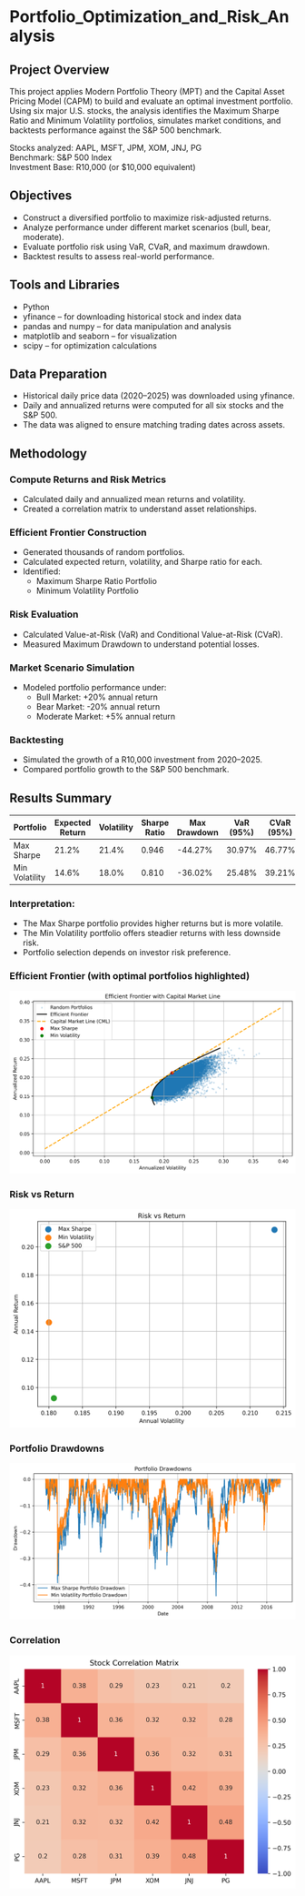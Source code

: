 # Portfolio_Optimization_and_Risk_Analysis

## Project Overview
This project applies Modern Portfolio Theory (MPT) and the Capital Asset Pricing Model (CAPM) to build and evaluate an optimal investment portfolio.
Using six major U.S. stocks, the analysis identifies the Maximum Sharpe Ratio and Minimum Volatility portfolios, simulates market conditions, and backtests performance against the S&P 500 benchmark.

Stocks analyzed: AAPL, MSFT, JPM, XOM, JNJ, PG<br>
Benchmark: S&P 500 Index<br>
Investment Base: R10,000 (or $10,000 equivalent)

## Objectives
- Construct a diversified portfolio to maximize risk-adjusted returns.  
- Analyze performance under different market scenarios (bull, bear, moderate).  
- Evaluate portfolio risk using VaR, CVaR, and maximum drawdown.  
- Backtest results to assess real-world performance.  

## Tools and Libraries
- Python
- yfinance – for downloading historical stock and index data
- pandas and numpy – for data manipulation and analysis
- matplotlib and seaborn – for visualization
- scipy – for optimization calculations

## Data Preparation
- Historical daily price data (2020–2025) was downloaded using yfinance.
- Daily and annualized returns were computed for all six stocks and the S&P 500.
- The data was aligned to ensure matching trading dates across assets.

## Methodology  

### Compute Returns and Risk Metrics  
- Calculated daily and annualized mean returns and volatility.  
- Created a correlation matrix to understand asset relationships.  

### Efficient Frontier Construction  
- Generated thousands of random portfolios.  
- Calculated expected return, volatility, and Sharpe ratio for each.  
- Identified:  
  - Maximum Sharpe Ratio Portfolio  
  - Minimum Volatility Portfolio  

### Risk Evaluation  
- Calculated Value-at-Risk (VaR) and Conditional Value-at-Risk (CVaR).  
- Measured Maximum Drawdown to understand potential losses.  

### Market Scenario Simulation  
- Modeled portfolio performance under:  
  - Bull Market: +20% annual return  
  - Bear Market: -20% annual return  
  - Moderate Market: +5% annual return  

### Backtesting  
- Simulated the growth of a R10,000 investment from 2020–2025.  
- Compared portfolio growth to the S&P 500 benchmark.

## Results Summary  

| Portfolio        | Expected Return | Volatility | Sharpe Ratio | Max Drawdown | VaR (95%) | CVaR (95%) |
|------------------|-----------------|-------------|---------------|---------------|------------|-------------|
| Max Sharpe       | 21.2%           | 21.4%       | 0.946         | -44.27%       | 30.97%     | 46.77%      |
| Min Volatility   | 14.6%           | 18.0%       | 0.810         | -36.02%       | 25.48%     | 39.21%      |

### Interpretation:
- The Max Sharpe portfolio provides higher returns but is more volatile.
- The Min Volatility portfolio offers steadier returns with less downside risk.
- Portfolio selection depends on investor risk preference.

### Efficient Frontier (with optimal portfolios highlighted)
 ![Efficient Frontier](efficient_frontier.png)

### Risk vs Return
![Risk vs Return](risk_return.png)

### Portfolio Drawdowns
![Portfolio Drawdowns](portfolio_drawdowns.png)

### Correlation
![Correlation](correlation.png)
